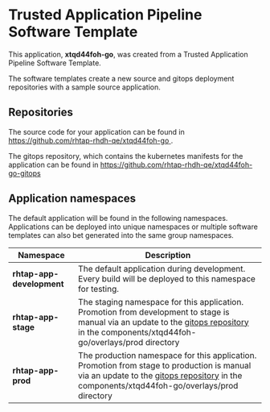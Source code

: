 # Trusted Application Pipeline Software Template

This application, **xtqd44foh-go**, was created from a Trusted Application Pipeline Software Template.

The software templates create a new source and gitops deployment repositories with a sample source application. 

## Repositories

The source code for your application can be found in [https://github.com/rhtap-rhdh-qe/xtqd44foh-go ](https://github.com/rhtap-rhdh-qe/xtqd44foh-go ).
 
The gitops repository, which contains the kubernetes manifests for the application can be found in 
[https://github.com/rhtap-rhdh-qe/xtqd44foh-go-gitops ](https://github.com/rhtap-rhdh-qe/xtqd44foh-go-gitops ) 

## Application namespaces 

The default application will be found in the following namespaces. Applications can be deployed into unique namespaces or multiple software templates can also bet generated into the same group namespaces.  

|  Namespace   |  Description   |  
| -------- | -------- |   
| **rhtap-app-development** | The default application during development. Every build will be deployed to this namespace for testing. | 
| **rhtap-app-stage** | The staging namespace for this application. Promotion from development to stage is manual via an update to the [gitops repository](https://github.com/rhtap-rhdh-qe/xtqd44foh-go-gitops ) in the components/xtqd44foh-go/overlays/prod directory |  
| **rhtap-app-prod** | The production namespace for this application. Promotion from stage to production is manual via an update to the [gitops repository](https://github.com/rhtap-rhdh-qe/xtqd44foh-go-gitops ) in the components/xtqd44foh-go/overlays/prod directory | 